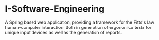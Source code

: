 # I-Software-Engineering

A Spring based web application, providing a framework for the Fitts's law human-computer interaction. 
Both in generation of ergonomics tests for unique input devices as well as the generation of reports.
